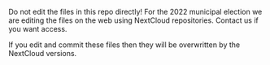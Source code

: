 Do not edit the files in this repo directly! For the 2022 municipal
election we are editing the files on the web using NextCloud
repositories. Contact us if you want access.

If you edit and commit these files then they will be overwritten by
the NextCloud versions.
